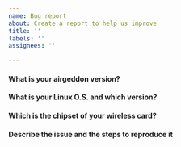 ```yaml
---
name: Bug report
about: Create a report to help us improve
title: ''
labels: ''
assignees: ''

---
```


<!--- Please, consider to contact us on Discord or IRC before opening an issue. More info and Discord invitation link here: https://github.com/v1s1t0r1sh3r3/airgeddon/wiki/Contact -->
<!--- Answer the questions to provide maximum of info -->
<!--- Filling this issue template is mandatory. Otherwise the issue can be directly closed -->
<!--- Write in English only -->
<!--- If additional info is required and requested by airgeddon's staff, you have 7 days to respond, otherwise the issue will be closed -->
<!--- Read the Issue Creation Policy on Contributing section before creating the issue -->

#### What is your airgeddon version?

<!--- Insert answer here -->

#### What is your Linux O.S. and which version?

<!--- Insert answer here, e.g. Kali Linux 2019.1, Ubuntu 18.04 -->

#### Which is the chipset of your wireless card?

<!--- Insert answer here if apply -->

#### Describe the issue and the steps to reproduce it

<!--- Insert description here. Screenshots or any clarifying info are welcome too -->
